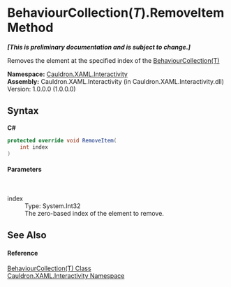 # BehaviourCollection(*T*).RemoveItem Method 
 _**\[This is preliminary documentation and is subject to change.\]**_

Removes the element at the specified index of the <a href="T_Cauldron_XAML_Interactivity_BehaviourCollection_1">BehaviourCollection(T)</a>

**Namespace:**&nbsp;<a href="N_Cauldron_XAML_Interactivity">Cauldron.XAML.Interactivity</a><br />**Assembly:**&nbsp;Cauldron.XAML.Interactivity (in Cauldron.XAML.Interactivity.dll) Version: 1.0.0.0 (1.0.0.0)

## Syntax

**C#**<br />
``` C#
protected override void RemoveItem(
	int index
)
```


#### Parameters
&nbsp;<dl><dt>index</dt><dd>Type: System.Int32<br />The zero-based index of the element to remove.</dd></dl>

## See Also


#### Reference
<a href="T_Cauldron_XAML_Interactivity_BehaviourCollection_1">BehaviourCollection(T) Class</a><br /><a href="N_Cauldron_XAML_Interactivity">Cauldron.XAML.Interactivity Namespace</a><br />